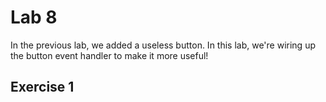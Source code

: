 # Lab 8

In the previous lab, we added a useless button. In this lab, we're wiring up the button event handler to make it more useful!

## Exercise 1
